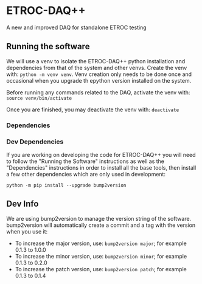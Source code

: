 # ETROC-DAQ++
A new and improved DAQ for standalone ETROC testing

## Running the software

We will use a venv to isolate the ETROC-DAQ++ python installation and dependencies from that of the system and other venvs. Create the venv with: `python -m venv venv`. Venv creation only needs to be done once and occasional when you upgrade th epython version installed on the system.

Before running any commands related to the DAQ, activate the venv with: `source venv/bin/activate`

Once you are finished, you may deactivate the venv with: `deactivate`

### Dependencies

### Dev Dependencies
If you are working on developing the code for ETROC-DAQ++ you will need to follow the "Running the Software" instructions as well as the "Dependencies" instructions in order to install all the base tools, then install a few other dependencies which are only used in development:
```
python -m pip install --upgrade bump2version
```

## Dev Info
We are using bump2version to manage the version string of the software. bump2version will automatically create a commit and a tag with the version when you use it:
  * To increase the major version, use: `bump2version major`; for example 0.1.3 to 1.0.0
  * To increase the minor version, use: `bump2version minor`; for example 0.1.3 to 0.2.0
  * To increase the patch version, use: `bump2version patch`; for example 0.1.3 to 0.1.4